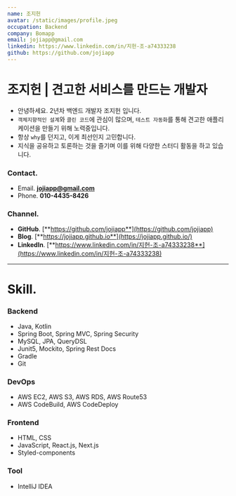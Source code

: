 ```yaml
---
name: 조지헌
avatar: /static/images/profile.jpeg
occupation: Backend
company: Bomapp
email: jojiapp@gmail.com
linkedin: https://www.linkedin.com/in/지헌-조-a74333238
github: https://github.com/jojiapp
---
```


# 조지헌 | 견고한 서비스를 만드는 개발자

- 안녕하세요. 2년차 백엔드 개발자 조지헌 입니다.
- `객체지향적인 설계`와 `클린 코드`에 관심이 많으며, `테스트 자동화`를 통해 견고한 애플리케이션을 만들기 위해 노력중입니다.
- 항상 `why`를 던지고, 이게 최선인지 고민합니다.
- 지식을 공유하고 토론하는 것을 즐기며 이를 위해 다양한 스터디 활동을 하고 있습니다.

### Contact.

- Email. **jojiapp@gmail.com**
- Phone. **010-4435-8426**

### Channel.

- **GitHub**. [**https://github.com/jojiapp**](https://github.com/jojiapp)
- **Blog**. [**https://jojiapp.github.io**](https://jojiapp.github.io/)
- **LinkedIn**. [**https://www.linkedin.com/in/지헌-조-a74333238**](https://www.linkedin.com/in/지헌-조-a74333238)

---

# Skill.

### Backend

- Java, Kotlin
- Spring Boot, Spring MVC, Spring Security
- MySQL, JPA, QueryDSL
- Junit5, Mockito, Spring Rest Docs
- Gradle
- Git

### DevOps

- AWS EC2, AWS S3, AWS RDS, AWS Route53
- AWS CodeBuild, AWS CodeDeploy

### Frontend

- HTML, CSS
- JavaScript, React.js, Next.js
- Styled-components

### Tool

- IntelliJ IDEA
